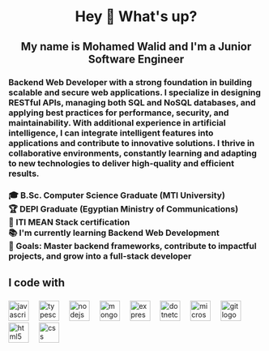<h1 align="center">Hey 👋 What's up?</h1>

###

<h2 align="center">My name is Mohamed Walid and I'm a Junior Software Engineer</h2>

###

<h3 align="left">Backend Web Developer with a strong foundation in building scalable and secure web applications. I specialize in designing RESTful APIs, managing both SQL and NoSQL databases, and applying best practices for performance, security, and maintainability. With additional experience in artificial intelligence, I can integrate intelligent features into applications and contribute to innovative solutions. I thrive in collaborative environments, constantly learning and adapting to new technologies to deliver high-quality and efficient results.</h3>

###

<h3 align="left">🎓 B.Sc. Computer Science Graduate (MTI University)<br>🏆 DEPI Graduate (Egyptian Ministry of Communications)<br>🏅 ITI MEAN Stack certification<br>📚 I'm currently learning Backend Web Development<br>🎯 Goals: Master backend frameworks, contribute to impactful projects, and grow into a full-stack developer</h3>

###

<h2 align="left">I code with</h2>

###

<div align="left">
  <img src="https://cdn.jsdelivr.net/gh/devicons/devicon/icons/javascript/javascript-original.svg" height="40" alt="javascript logo"  />
  <img width="12" />
  <img src="https://cdn.jsdelivr.net/gh/devicons/devicon/icons/typescript/typescript-original.svg" height="40" alt="typescript logo"  />
  <img width="12" />
  <img src="https://cdn.jsdelivr.net/gh/devicons/devicon/icons/nodejs/nodejs-original.svg" height="40" alt="nodejs logo"  />
  <img width="12" />
  <img src="https://cdn.jsdelivr.net/gh/devicons/devicon/icons/mongodb/mongodb-original.svg" height="40" alt="mongodb logo"  />
  <img width="12" />
  <img src="https://cdn.jsdelivr.net/gh/devicons/devicon/icons/express/express-original.svg" height="40" alt="express logo"  />
  <img width="12" />
  <img src="https://cdn.jsdelivr.net/gh/devicons/devicon/icons/dotnetcore/dotnetcore-original.svg" height="40" alt="dotnetcore logo"  />
  <img width="12" />
  <img src="https://cdn.jsdelivr.net/gh/devicons/devicon/icons/microsoftsqlserver/microsoftsqlserver-plain.svg" height="40" alt="microsoftsqlserver logo"  />
  <img width="12" />
  <img src="https://cdn.jsdelivr.net/gh/devicons/devicon/icons/git/git-original.svg" height="40" alt="git logo"  />
  <img width="12" />
  <img src="https://cdn.jsdelivr.net/gh/devicons/devicon/icons/html5/html5-original.svg" height="40" alt="html5 logo"  />
  <img width="12" />
  <img src="https://cdn.jsdelivr.net/gh/devicons/devicon/icons/css3/css3-original.svg" height="40" alt="css logo"  />
</div>

